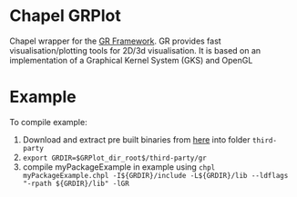 # Chapel GRPlot
Chapel wrapper for the [GR Framework](https://gr-framework.org). 
GR provides fast visualisation/plotting tools for 2D/3d visualisation. It is based on an implementation of a Graphical Kernel System (GKS) and OpenGL

# Example
To compile example:
1. Download and extract pre built binaries from [here](https://gr-framework.org/c.html#installation) into folder ```third-party```
2. ```export GRDIR=$GRPlot_dir_root$/third-party/gr```
3. compile myPackageExample in example using ```chpl myPackageExample.chpl -I${GRDIR}/include -L${GRDIR}/lib --ldflags "-rpath ${GRDIR}/lib" -lGR ```
